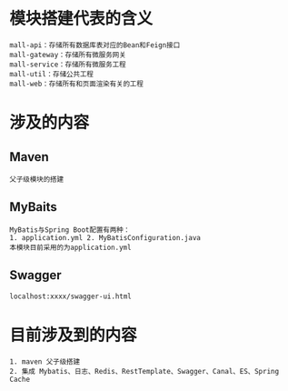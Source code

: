 # 模块搭建代表的含义
    mall-api：存储所有数据库表对应的Bean和Feign接口
    mall-gateway：存储所有微服务网关
    mall-service：存储所有微服务工程
    mall-util：存储公共工程
    mall-web：存储所有和页面渲染有关的工程
# 涉及的内容
## Maven
    父子级模块的搭建
## MyBaits
    MyBatis与Spring Boot配置有两种：
    1. application.yml 2. MyBatisConfiguration.java
    本模块目前采用的为application.yml
## Swagger
    localhost:xxxx/swagger-ui.html


# 目前涉及到的内容
    1. maven 父子级搭建
    2. 集成 Mybatis、日志、Redis、RestTemplate、Swagger、Canal、ES、Spring Cache